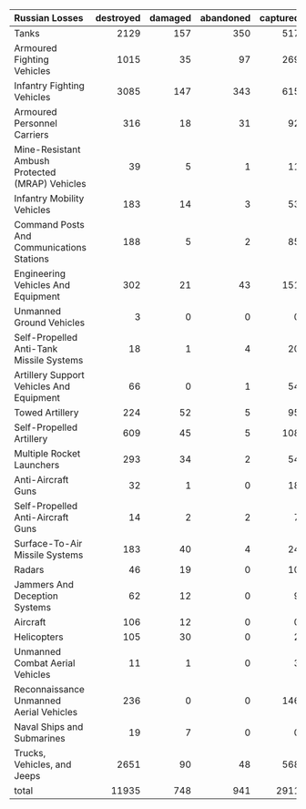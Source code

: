 | Russian Losses                                   |   destroyed |   damaged |   abandoned |   captured |   total |
|:-------------------------------------------------|------------:|----------:|------------:|-----------:|--------:|
| Tanks                                            |        2129 |       157 |         350 |        517 |    3153 |
| Armoured Fighting Vehicles                       |        1015 |        35 |          97 |        269 |    1416 |
| Infantry Fighting Vehicles                       |        3085 |       147 |         343 |        615 |    4190 |
| Armoured Personnel Carriers                      |         316 |        18 |          31 |         92 |     457 |
| Mine-Resistant Ambush Protected  (MRAP) Vehicles |          39 |         5 |           1 |         11 |      56 |
| Infantry Mobility Vehicles                       |         183 |        14 |           3 |         53 |     253 |
| Command Posts And Communications Stations        |         188 |         5 |           2 |         85 |     280 |
| Engineering Vehicles And Equipment               |         302 |        21 |          43 |        151 |     517 |
| Unmanned Ground Vehicles                         |           3 |         0 |           0 |          0 |       3 |
| Self-Propelled Anti-Tank Missile Systems         |          18 |         1 |           4 |         20 |      43 |
| Artillery Support Vehicles And Equipment         |          66 |         0 |           1 |         54 |     121 |
| Towed Artillery                                  |         224 |        52 |           5 |         95 |     376 |
| Self-Propelled Artillery                         |         609 |        45 |           5 |        108 |     767 |
| Multiple Rocket Launchers                        |         293 |        34 |           2 |         54 |     383 |
| Anti-Aircraft Guns                               |          32 |         1 |           0 |         18 |      51 |
| Self-Propelled Anti-Aircraft Guns                |          14 |         2 |           2 |          7 |      25 |
| Surface-To-Air Missile Systems                   |         183 |        40 |           4 |         24 |     251 |
| Radars                                           |          46 |        19 |           0 |         10 |      75 |
| Jammers And Deception Systems                    |          62 |        12 |           0 |          9 |      83 |
| Aircraft                                         |         106 |        12 |           0 |          0 |     118 |
| Helicopters                                      |         105 |        30 |           0 |          2 |     137 |
| Unmanned Combat Aerial Vehicles                  |          11 |         1 |           0 |          3 |      15 |
| Reconnaissance Unmanned Aerial Vehicles          |         236 |         0 |           0 |        146 |     382 |
| Naval Ships and Submarines                       |          19 |         7 |           0 |          0 |      26 |
| Trucks, Vehicles, and Jeeps                      |        2651 |        90 |          48 |        568 |    3357 |
| total                                            |       11935 |       748 |         941 |       2911 |   16535 |